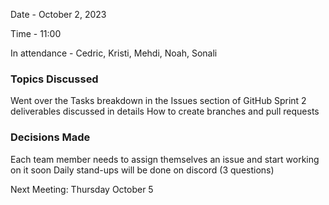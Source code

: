 Date - October 2, 2023

Time - 11:00

In attendance - Cedric, Kristi, Mehdi, Noah, Sonali

### Topics Discussed

Went over the Tasks breakdown in the Issues section of GitHub
Sprint 2 deliverables discussed in details
How to create branches and pull requests

### Decisions Made

Each team member needs to assign themselves an issue and start working on it soon
Daily stand-ups will be done on discord (3 questions)


Next Meeting: Thursday October 5
